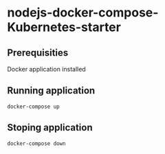 # nodejs-docker-compose-Kubernetes-starter
## Prerequisities
Docker application installed
## Running application
`docker-compose up`
## Stoping application
`docker-compose down`
